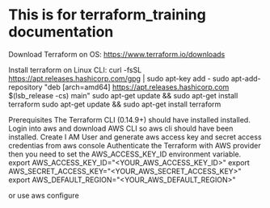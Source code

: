 # This is for terraform_training documentation    
Download Terraform on OS:
https://www.terraform.io/downloads
               
Install terraform on  Linux CLI:                                                                                             curl -fsSL https://apt.releases.hashicorp.com/gpg | sudo apt-key add -
           sudo apt-add-repository "deb [arch=amd64] https://apt.releases.hashicorp.com $(lsb_release -cs) main"
          sudo apt-get update && sudo apt-get install terraform sudo apt-get update && sudo apt-get install terraform


Prerequisites
The Terraform CLI (0.14.9+) should have installed installed.
Login into aws and download AWS CLI so aws cli should have been installed.
Create I AM User and generate aws access key and secret access credentias from aws console 
Authenticate the Terraform with AWS provider then you need to set the AWS_ACCESS_KEY_ID environment variable.
export AWS_ACCESS_KEY_ID="<YOUR_AWS_ACCESS_KEY_ID>"
export AWS_SECRET_ACCESS_KEY="<YOUR_AWS_SECRET_ACCESS_KEY>"
export AWS_DEFAULT_REGION="<YOUR_AWS_DEFAULT_REGION>"

or use 
aws configure 
